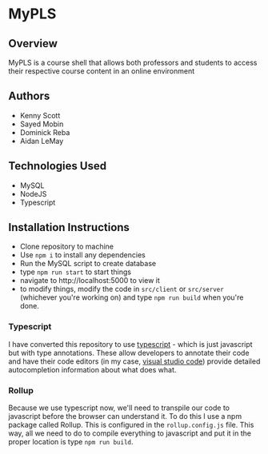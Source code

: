 # MyPLS

## Overview
MyPLS is a course shell that allows both professors and students to access their respective course content in an online environment

## Authors
* Kenny Scott
* Sayed Mobin
* Dominick Reba
* Aidan LeMay

## Technologies Used
* MySQL
* NodeJS
* Typescript

## Installation Instructions
* Clone repository to machine
* Use `npm i` to install any dependencies
* Run the MySQL script to create database
* type `npm run start` to start things
* navigate to http://localhost:5000 to view it
* to modify things, modify the code in `src/client` or `src/server` (whichever you're working on) and type `npm run build` when you're done. 

### Typescript

I have converted this repository to use [typescript](https://www.typescriptlang.org/) - which is just javascript but with type annotations. These allow developers to annotate their code and have their code editors (in my case, [visual studio code](https://code.visualstudio.com/)) provide detailed autocompletion information about what does what.

### Rollup

Because we use typescript now, we'll need to transpile our code to javascript before the browser can understand it. To do this I use a npm package called Rollup. This is configured in the `rollup.config.js` file. This way, all we need to do to compile everything to javascript and put it in the proper location is type `npm run build`.